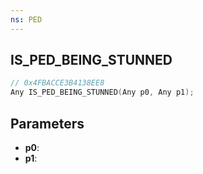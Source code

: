 ```yaml
---
ns: PED
---
```

## IS_PED_BEING_STUNNED

```c
// 0x4FBACCE3B4138EE8
Any IS_PED_BEING_STUNNED(Any p0, Any p1);
```

## Parameters
* **p0**:
* **p1**:
